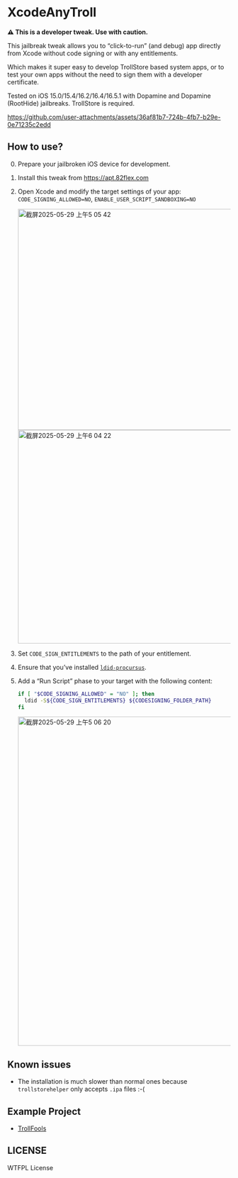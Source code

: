 # XcodeAnyTroll

**⚠️ This is a developer tweak. Use with caution.**

This jailbreak tweak allows you to “click-to-run” (and debug) app directly from Xcode without code signing or with any entitlements.

Which makes it super easy to develop TrollStore based system apps, or to test your own apps without the need to sign them with a developer certificate.

Tested on iOS 15.0/15.4/16.2/16.4/16.5.1 with Dopamine and Dopamine (RootHide) jailbreaks. TrollStore is required.

https://github.com/user-attachments/assets/36af81b7-724b-4fb7-b29e-0e71235c2edd

## How to use?

0. Prepare your jailbroken iOS device for development.
1. Install this tweak from <https://apt.82flex.com>
2. Open Xcode and modify the target settings of your app: `CODE_SIGNING_ALLOWED=NO`, `ENABLE_USER_SCRIPT_SANDBOXING=NO`

    <img width="499" alt="截屏2025-05-29 上午5 05 42" src="https://github.com/user-attachments/assets/7ca46b03-6554-4e57-a1b8-04e709e1a0bc" />
    <img width="482" alt="截屏2025-05-29 上午6 04 22" src="https://github.com/user-attachments/assets/f4feae75-393c-44e0-af75-918ec2973fb9" />

3. Set `CODE_SIGN_ENTITLEMENTS` to the path of your entitlement.
4. Ensure that you’ve installed [`ldid-procursus`](https://github.com/opa334/ldid).
5. Add a “Run Script” phase to your target with the following content:

    ```bash
    if [ "$CODE_SIGNING_ALLOWED" = "NO" ]; then
      ldid -S${CODE_SIGN_ENTITLEMENTS} ${CODESIGNING_FOLDER_PATH}
    fi
    ```

    <img width="743" alt="截屏2025-05-29 上午5 06 20" src="https://github.com/user-attachments/assets/611ee75d-006f-423e-a855-112f31aad808" />

## Known issues

- The installation is much slower than normal ones because `trollstorehelper` only accepts `.ipa` files :-(

## Example Project

- [TrollFools](https://github.com/Lessica/TrollFools)

## LICENSE

WTFPL License
